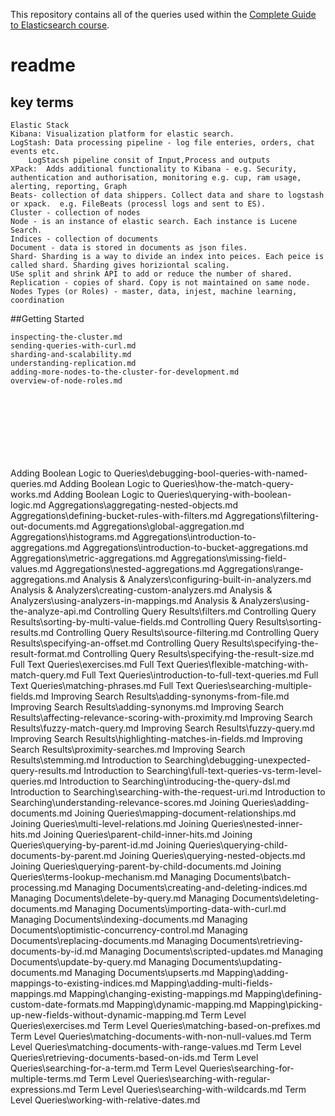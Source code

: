 This repository contains all of the queries used within the [Complete Guide to Elasticsearch course](https://l.codingexplained.com/course/elasticsearch?src=github).


# readme

## key terms
```
Elastic Stack
Kibana: Visualization platform for elastic search.
LogStash: Data processing pipeline - log file enteries, orders, chat events etc.
	LogStacsh pipeline consit of Input,Process and outputs
XPack:  Adds additional functionality to Kibana - e.g. Security, authentication and authorisation, monitoring e.g. cup, ram usage, alerting, reporting, Graph
Beats- collection of data shippers. Collect data and share to logstash or xpack.  e.g. FileBeats (processl logs and sent to ES).
Cluster - collection of nodes
Node - is an instance of elastic search. Each instance is Lucene Search.
Indices - collection of documents
Document - data is stored in documents as json files.
Shard- Sharding is a way to divide an index into peices. Each peice is called shard. Sharding gives horiziontal scaling.
USe split and shrink API to add or reduce the number of shared.
Replication - copies of shard. Copy is not maintained on same node.
Nodes Types (or Roles) - master, data, injest, machine learning, coordination
```

##Getting Started
```
inspecting-the-cluster.md
sending-queries-with-curl.md
sharding-and-scalability.md
understanding-replication.md
adding-more-nodes-to-the-cluster-for-development.md
overview-of-node-roles.md
```

##
```

```

##
```
```

##
```
```

##
```
```


Adding Boolean Logic to Queries\debugging-bool-queries-with-named-queries.md
Adding Boolean Logic to Queries\how-the-match-query-works.md
Adding Boolean Logic to Queries\querying-with-boolean-logic.md
Aggregations\aggregating-nested-objects.md
Aggregations\defining-bucket-rules-with-filters.md
Aggregations\filtering-out-documents.md
Aggregations\global-aggregation.md
Aggregations\histograms.md
Aggregations\introduction-to-aggregations.md
Aggregations\introduction-to-bucket-aggregations.md
Aggregations\metric-aggregations.md
Aggregations\missing-field-values.md
Aggregations\nested-aggregations.md
Aggregations\range-aggregations.md
Analysis & Analyzers\configuring-built-in-analyzers.md
Analysis & Analyzers\creating-custom-analyzers.md
Analysis & Analyzers\using-analyzers-in-mappings.md
Analysis & Analyzers\using-the-analyze-api.md
Controlling Query Results\filters.md
Controlling Query Results\sorting-by-multi-value-fields.md
Controlling Query Results\sorting-results.md
Controlling Query Results\source-filtering.md
Controlling Query Results\specifying-an-offset.md
Controlling Query Results\specifying-the-result-format.md
Controlling Query Results\specifying-the-result-size.md
Full Text Queries\exercises.md
Full Text Queries\flexible-matching-with-match-query.md
Full Text Queries\introduction-to-full-text-queries.md
Full Text Queries\matching-phrases.md
Full Text Queries\searching-multiple-fields.md
Improving Search Results\adding-synonyms-from-file.md
Improving Search Results\adding-synonyms.md
Improving Search Results\affecting-relevance-scoring-with-proximity.md
Improving Search Results\fuzzy-match-query.md
Improving Search Results\fuzzy-query.md
Improving Search Results\highlighting-matches-in-fields.md
Improving Search Results\proximity-searches.md
Improving Search Results\stemming.md
Introduction to Searching\debugging-unexpected-query-results.md
Introduction to Searching\full-text-queries-vs-term-level-queries.md
Introduction to Searching\introducing-the-query-dsl.md
Introduction to Searching\searching-with-the-request-uri.md
Introduction to Searching\understanding-relevance-scores.md
Joining Queries\adding-documents.md
Joining Queries\mapping-document-relationships.md
Joining Queries\multi-level-relations.md
Joining Queries\nested-inner-hits.md
Joining Queries\parent-child-inner-hits.md
Joining Queries\querying-by-parent-id.md
Joining Queries\querying-child-documents-by-parent.md
Joining Queries\querying-nested-objects.md
Joining Queries\querying-parent-by-child-documents.md
Joining Queries\terms-lookup-mechanism.md
Managing Documents\batch-processing.md
Managing Documents\creating-and-deleting-indices.md
Managing Documents\delete-by-query.md
Managing Documents\deleting-documents.md
Managing Documents\importing-data-with-curl.md
Managing Documents\indexing-documents.md
Managing Documents\optimistic-concurrency-control.md
Managing Documents\replacing-documents.md
Managing Documents\retrieving-documents-by-id.md
Managing Documents\scripted-updates.md
Managing Documents\update-by-query.md
Managing Documents\updating-documents.md
Managing Documents\upserts.md
Mapping\adding-mappings-to-existing-indices.md
Mapping\adding-multi-fields-mappings.md
Mapping\changing-existing-mappings.md
Mapping\defining-custom-date-formats.md
Mapping\dynamic-mapping.md
Mapping\picking-up-new-fields-without-dynamic-mapping.md
Term Level Queries\exercises.md
Term Level Queries\matching-based-on-prefixes.md
Term Level Queries\matching-documents-with-non-null-values.md
Term Level Queries\matching-documents-with-range-values.md
Term Level Queries\retrieving-documents-based-on-ids.md
Term Level Queries\searching-for-a-term.md
Term Level Queries\searching-for-multiple-terms.md
Term Level Queries\searching-with-regular-expressions.md
Term Level Queries\searching-with-wildcards.md
Term Level Queries\working-with-relative-dates.md
